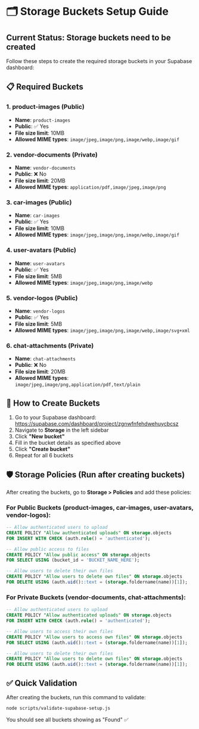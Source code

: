 # 🗂️ Storage Buckets Setup Guide

## Current Status: Storage buckets need to be created

Follow these steps to create the required storage buckets in your Supabase dashboard:

## 📋 Required Buckets

### 1. **product-images** (Public)
- **Name**: `product-images`
- **Public**: ✅ Yes
- **File size limit**: 10MB
- **Allowed MIME types**: `image/jpeg,image/png,image/webp,image/gif`

### 2. **vendor-documents** (Private)
- **Name**: `vendor-documents`  
- **Public**: ❌ No
- **File size limit**: 20MB
- **Allowed MIME types**: `application/pdf,image/jpeg,image/png`

### 3. **car-images** (Public)
- **Name**: `car-images`
- **Public**: ✅ Yes  
- **File size limit**: 10MB
- **Allowed MIME types**: `image/jpeg,image/png,image/webp,image/gif`

### 4. **user-avatars** (Public)
- **Name**: `user-avatars`
- **Public**: ✅ Yes
- **File size limit**: 5MB
- **Allowed MIME types**: `image/jpeg,image/png,image/webp`

### 5. **vendor-logos** (Public)
- **Name**: `vendor-logos`
- **Public**: ✅ Yes
- **File size limit**: 5MB
- **Allowed MIME types**: `image/jpeg,image/png,image/webp,image/svg+xml`

### 6. **chat-attachments** (Private)
- **Name**: `chat-attachments`
- **Public**: ❌ No
- **File size limit**: 20MB
- **Allowed MIME types**: `image/jpeg,image/png,application/pdf,text/plain`

## 🔧 How to Create Buckets

1. Go to your Supabase dashboard: https://supabase.com/dashboard/project/zgnwfnfehdwehuycbcsz
2. Navigate to **Storage** in the left sidebar
3. Click **"New bucket"**
4. Fill in the bucket details as specified above
5. Click **"Create bucket"**
6. Repeat for all 6 buckets

## 🛡️ Storage Policies (Run after creating buckets)

After creating the buckets, go to **Storage > Policies** and add these policies:

### For Public Buckets (product-images, car-images, user-avatars, vendor-logos):

```sql
-- Allow authenticated users to upload
CREATE POLICY "Allow authenticated uploads" ON storage.objects
FOR INSERT WITH CHECK (auth.role() = 'authenticated');

-- Allow public access to files  
CREATE POLICY "Allow public access" ON storage.objects
FOR SELECT USING (bucket_id = 'BUCKET_NAME_HERE');

-- Allow users to delete their own files
CREATE POLICY "Allow users to delete own files" ON storage.objects
FOR DELETE USING (auth.uid()::text = (storage.foldername(name))[1]);
```

### For Private Buckets (vendor-documents, chat-attachments):

```sql
-- Allow authenticated users to upload
CREATE POLICY "Allow authenticated uploads" ON storage.objects  
FOR INSERT WITH CHECK (auth.role() = 'authenticated');

-- Allow users to access their own files
CREATE POLICY "Allow users to access own files" ON storage.objects
FOR SELECT USING (auth.uid()::text = (storage.foldername(name))[1]);

-- Allow users to delete their own files  
CREATE POLICY "Allow users to delete own files" ON storage.objects
FOR DELETE USING (auth.uid()::text = (storage.foldername(name))[1]);
```

## ✅ Quick Validation

After creating the buckets, run this command to validate:

```bash
node scripts/validate-supabase-setup.js
```

You should see all buckets showing as "Found" ✅